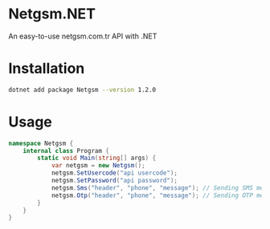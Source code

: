 # Netgsm.NET
An easy-to-use netgsm.com.tr API with .NET

# Installation
```bash
dotnet add package Netgsm --version 1.2.0
```

# Usage
```c#
namespace Netgsm {
    internal class Program {
        static void Main(string[] args) {
            var netgsm = new Netgsm();
            netgsm.SetUsercode("api usercode");
            netgsm.SetPassword("api password");
            netgsm.Sms("header", "phone", "message"); // Sending SMS message
            netgsm.Otp("header", "phone", "message"); // Sending OTP message
        }
    }
}
```
